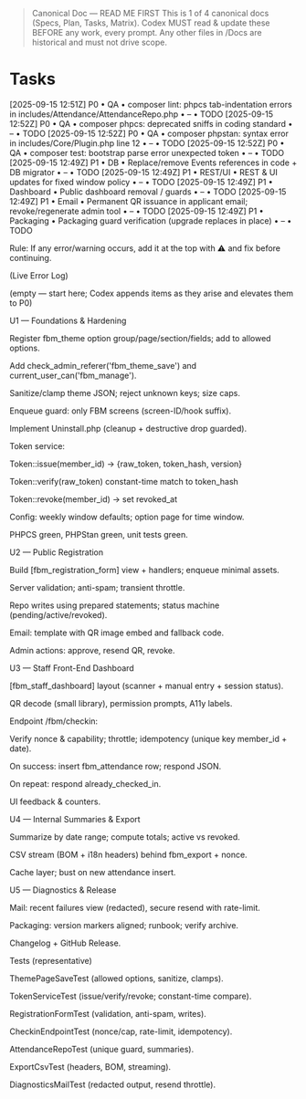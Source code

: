 > Canonical Doc — READ ME FIRST
> This is 1 of 4 canonical docs (Specs, Plan, Tasks, Matrix).
> Codex MUST read & update these BEFORE any work, every prompt.
> Any other files in /Docs are historical and must not drive scope.

# Tasks

[2025-09-15 12:51Z] P0 • QA • composer lint: phpcs tab-indentation errors in includes/Attendance/AttendanceRepo.php • – • TODO
[2025-09-15 12:52Z] P0 • QA • composer phpcs: deprecated sniffs in coding standard • – • TODO
[2025-09-15 12:52Z] P0 • QA • composer phpstan: syntax error in includes/Core/Plugin.php line 12 • – • TODO
[2025-09-15 12:52Z] P0 • QA • composer test: bootstrap parse error unexpected token • – • TODO
[2025-09-15 12:49Z] P1 • DB • Replace/remove Events references in code + DB migrator • – • TODO
[2025-09-15 12:49Z] P1 • REST/UI • REST & UI updates for fixed window policy • – • TODO
[2025-09-15 12:49Z] P1 • Dashboard • Public dashboard removal / guards • – • TODO
[2025-09-15 12:49Z] P1 • Email • Permanent QR issuance in applicant email; revoke/regenerate admin tool • – • TODO
[2025-09-15 12:49Z] P1 • Packaging • Packaging guard verification (upgrade replaces in place) • – • TODO

Rule: If any error/warning occurs, add it at the top with ⚠️ and fix before continuing.

(Live Error Log)

(empty — start here; Codex appends items as they arise and elevates them to P0)

U1 — Foundations & Hardening

 Register fbm_theme option group/page/section/fields; add to allowed options.

 Add check_admin_referer('fbm_theme_save') and current_user_can('fbm_manage').

 Sanitize/clamp theme JSON; reject unknown keys; size caps.

 Enqueue guard: only FBM screens (screen-ID/hook suffix).

 Implement Uninstall.php (cleanup + destructive drop guarded).

 Token service:

 Token::issue(member_id) → {raw_token, token_hash, version}

 Token::verify(raw_token) constant-time match to token_hash

 Token::revoke(member_id) → set revoked_at

 Config: weekly window defaults; option page for time window.

 PHPCS green, PHPStan green, unit tests green.

U2 — Public Registration

 Build [fbm_registration_form] view + handlers; enqueue minimal assets.

 Server validation; anti-spam; transient throttle.

 Repo writes using prepared statements; status machine (pending/active/revoked).

 Email: template with QR image embed and fallback code.

 Admin actions: approve, resend QR, revoke.

U3 — Staff Front-End Dashboard

 [fbm_staff_dashboard] layout (scanner + manual entry + session status).

 QR decode (small library), permission prompts, A11y labels.

 Endpoint /fbm/checkin:

 Verify nonce & capability; throttle; idempotency (unique key member_id + date).

 On success: insert fbm_attendance row; respond JSON.

 On repeat: respond already_checked_in.

 UI feedback & counters.

U4 — Internal Summaries & Export

 Summarize by date range; compute totals; active vs revoked.

 CSV stream (BOM + i18n headers) behind fbm_export + nonce.

 Cache layer; bust on new attendance insert.

U5 — Diagnostics & Release

 Mail: recent failures view (redacted), secure resend with rate-limit.

 Packaging: version markers aligned; runbook; verify archive.

 Changelog + GitHub Release.

Tests (representative)

 ThemePageSaveTest (allowed options, sanitize, clamps).

 TokenServiceTest (issue/verify/revoke; constant-time compare).

 RegistrationFormTest (validation, anti-spam, writes).

 CheckinEndpointTest (nonce/cap, rate-limit, idempotency).

 AttendanceRepoTest (unique guard, summaries).

 ExportCsvTest (headers, BOM, streaming).

 DiagnosticsMailTest (redacted output, resend throttle).
